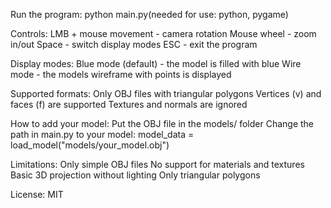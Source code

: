 Run the program:
python main.py(needed for use: python, pygame)

Controls:
LMB + mouse movement - camera rotation
Mouse wheel - zoom in/out
Space - switch display modes
ESC - exit the program

Display modes:
Blue mode (default) - the model is filled with blue
Wire mode - the models wireframe with points is displayed

Supported formats:
Only OBJ files with triangular polygons
Vertices (v) and faces (f) are supported
Textures and normals are ignored

How to add your model:
Put the OBJ file in the models/ folder
Change the path in main.py to your model:
model_data = load_model("models/your_model.obj")

Limitations:
Only simple OBJ files
No support for materials and textures
Basic 3D projection without lighting
Only triangular polygons

License:
MIT
